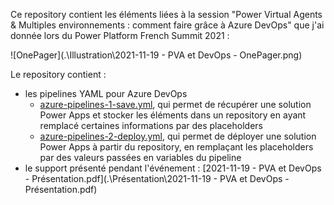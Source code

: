 Ce repository contient les éléments liées à la session "Power Virtual Agents & Multiples environnements : comment faire grâce à Azure DevOps" que j'ai donnée lors du Power Platform French Summit 2021 :

![OnePager](.\Illustration\2021-11-19 - PVA et DevOps - OnePager.png)



Le repository contient :

- les pipelines YAML pour Azure DevOps
  - [azure-pipelines-1-save.yml](.\[Azure_Pipelines]\azure-pipelines-1-save.yml), qui permet de récupérer une solution Power Apps et stocker les éléments dans un repository en ayant remplacé certaines informations par des placeholders
  - [azure-pipelines-2-deploy.yml](.\[Azure_Pipelines]\azure-pipelines-2-deploy.yml), qui permet de déployer une solution Power Apps à partir du repository, en remplaçant les placeholders par des valeurs passées en variables du pipeline
- le support présenté pendant l'événement : [2021-11-19 - PVA et DevOps - Présentation.pdf](.\Présentation\2021-11-19 - PVA et DevOps - Présentation.pdf)